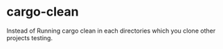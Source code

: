 # cargo-clean
Instead of Running cargo clean in each directories which you clone other projects testing. 
